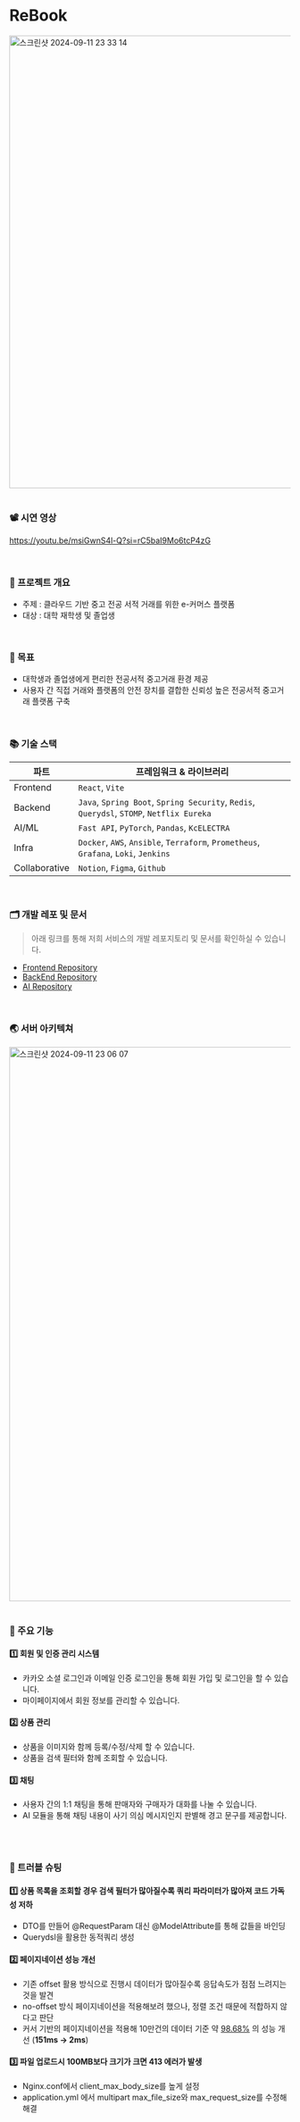 # ReBook
<img width="811" alt="스크린샷 2024-09-11 23 33 14" src="https://github.com/user-attachments/assets/d04690c8-fafc-4a50-b182-3fee3f6d2ae7">


</br>

</br>

### 📽️ 시연 영상
https://youtu.be/msiGwnS4l-Q?si=rC5baI9Mo6tcP4zG 

</br>

### 🔖 프로젝트 개요
  - 주제 : 클라우드 기반 중고 전공 서적 거래를 위한 e-커머스 플랫폼
  - 대상 : 대학 재학생 및 졸업생

</br>

### 🎯 목표
  - 대학생과 졸업생에게 편리한 전공서적 중고거래 환경 제공
  - 사용자 간 직접 거래와 플랫폼의 안전 장치를 결합한 신뢰성 높은 전공서적 중고거래 플랫폼 구축

</br>

### 📚 기술 스택

|파트|프레임워크 & 라이브러리|
|---|---|
|Frontend|`React`, `Vite`|
|Backend|`Java`, `Spring Boot`, `Spring Security`, `Redis`, `Querydsl`, `STOMP`, `Netflix Eureka`|
|AI/ML|`Fast API`, `PyTorch`, `Pandas`, `KcELECTRA`|
|Infra|`Docker`, `AWS`, `Ansible`, `Terraform`, `Prometheus`, `Grafana`, `Loki`, `Jenkins`|
|Collaborative|`Notion`, `Figma`, `Github`|


</br>

### 🗂️ 개발 레포 및 문서
> 아래 링크를 통해 저희 서비스의 개발 레포지토리 및 문서를 확인하실 수 있습니다.

- [Frontend Repository](https://github.com/5-ReBook/ReBook_FE)
- [BackEnd Repository](https://github.com/5-ReBook/ReBook_BE)
- [AI Repository](https://github.com/5-ReBook/ReBook_AI)


</br>

### 🌏 서버 아키텍쳐
<img width="993" alt="스크린샷 2024-09-11 23 06 07" src="https://github.com/user-attachments/assets/ed1a8498-2a35-4240-a50d-924093bd82c0">

</br>

</br>

### 🔗 주요 기능

  #### 1️⃣ 회원 및 인증 관리 시스템
  - 카카오 소셜 로그인과 이메일 인증 로그인을 통해 회원 가입 및 로그인을 할 수 있습니다.
  - 마이페이지에서 회원 정보를 관리할 수 있습니다.

  #### 2️⃣ 상품 관리
  - 상품을 이미지와 함께 등록/수정/삭제 할 수 있습니다.
  - 상품을 검색 필터와 함께 조회할 수 있습니다.

  #### 3️⃣ 채팅
  - 사용자 간의 1:1 채팅을 통해 판매자와 구매자가 대화를 나눌 수 있습니다.
  - AI 모듈을 통해 채팅 내용이 사기 의심 메시지인지 판별해 경고 문구를 제공합니다.

</br>

</br>

### 🚀 트러블 슈팅

  #### 1️⃣ **상품 목록을 조회할 경우 검색 필터가 많아질수록 쿼리 파라미터가 많아져 코드 가독성 저하**
  - DTO를 만들어 @RequestParam 대신 @ModelAttribute를 통해 값들을 바인딩
  - Querydsl을 활용한 동적쿼리 생성
  #### 2️⃣ **페이지네이션 성능 개선**
  - 기존 offset 활용 방식으로 진행시 데이터가 많아질수록 응답속도가 점점 느려지는 것을 발견
  - no-offset 방식 페이지네이션을 적용해보려 했으나, 정렬 조건 때문에 적합하지 않다고 판단
  - 커서 기반의 페이지네이션을 적용해 10만건의 데이터 기준 약 <ins>98.68%</ins> 의 성능 개선 (**151ms → 2ms**)
  #### 3️⃣ **파일 업로드시 100MB보다 크기가 크면 413 에러가 발생**
  - Nginx.conf에서 client_max_body_size를 높게 설정
  - application.yml 에서 multipart max_file_size와 max_request_size를 수정해 해결

